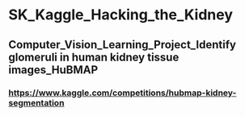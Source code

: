 # SK_Kaggle_Hacking_the_Kidney

## Computer_Vision_Learning_Project_Identify glomeruli in human kidney tissue images_HuBMAP

### https://www.kaggle.com/competitions/hubmap-kidney-segmentation
